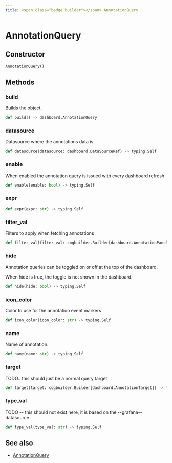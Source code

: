 ```yaml
---
title: <span class="badge builder"></span> AnnotationQuery
---
```

# <span class="badge builder"></span> AnnotationQuery

## Constructor

```python
AnnotationQuery()
```
## Methods

### <span class="badge object-method"></span> build

Builds the object.

```python
def build() -> dashboard.AnnotationQuery
```

### <span class="badge object-method"></span> datasource

Datasource where the annotations data is

```python
def datasource(datasource: dashboard.DataSourceRef) -> typing.Self
```

### <span class="badge object-method"></span> enable

When enabled the annotation query is issued with every dashboard refresh

```python
def enable(enable: bool) -> typing.Self
```

### <span class="badge object-method"></span> expr

```python
def expr(expr: str) -> typing.Self
```

### <span class="badge object-method"></span> filter_val

Filters to apply when fetching annotations

```python
def filter_val(filter_val: cogbuilder.Builder[dashboard.AnnotationPanelFilter]) -> typing.Self
```

### <span class="badge object-method"></span> hide

Annotation queries can be toggled on or off at the top of the dashboard.

When hide is true, the toggle is not shown in the dashboard.

```python
def hide(hide: bool) -> typing.Self
```

### <span class="badge object-method"></span> icon_color

Color to use for the annotation event markers

```python
def icon_color(icon_color: str) -> typing.Self
```

### <span class="badge object-method"></span> name

Name of annotation.

```python
def name(name: str) -> typing.Self
```

### <span class="badge object-method"></span> target

TODO.. this should just be a normal query target

```python
def target(target: cogbuilder.Builder[dashboard.AnnotationTarget]) -> typing.Self
```

### <span class="badge object-method"></span> type_val

TODO -- this should not exist here, it is based on the --grafana-- datasource

```python
def type_val(type_val: str) -> typing.Self
```

## See also

 * <span class="badge object-type-class"></span> [AnnotationQuery](./object-AnnotationQuery.md)
